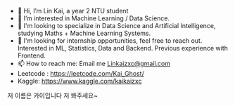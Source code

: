 - 👋 Hi, I’m Lin Kai, a year 2 NTU student
- 👀 I’m interested in Machine Learning / Data Science.
- 🌱 I'm looking to specialize in Data Science and Artificial Intelligence, studying Maths + Machine Learning Systems.
- 💞️ I'm looking for internship opportunities, feel free to reach out. Interested in ML, Statistics, Data and Backend. Previous experience with Frontend. 
- 📫 How to reach me: Email me Linkaizxc@gmail.com 
- Leetcode : https://leetcode.com/Kai_Ghost/
- Kaggle: https://www.kaggle.com/kaikaizxc

저 이름은 카이입니다
저 봐주세요~ 

<!---
KaiKaizxc/KaiKaizxc is a ✨ special ✨ repository because its `README.md` (this file) appears on your GitHub profile.
You can click the Preview link to take a look at your changes.
--->
